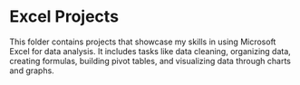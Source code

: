 # Excel Projects
This folder contains projects that showcase my skills in using Microsoft Excel for data analysis. It includes tasks like data cleaning, organizing data, creating formulas, building pivot tables, and visualizing data through charts and graphs.
